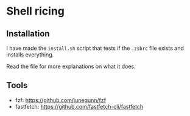 # Shell ricing

## Installation

I have made the `install.sh` script that tests if the `.zshrc` file exists and installs everything.

Read the file for more explanations on what it does.

## Tools
* fzf: https://github.com/junegunn/fzf
* fastfetch: https://github.com/fastfetch-cli/fastfetch

